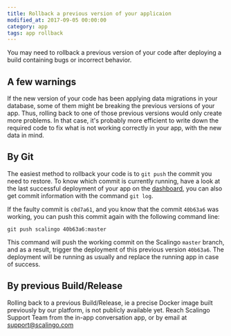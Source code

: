 ```yaml
---
title: Rollback a previous version of your applicaion
modified_at: 2017-09-05 00:00:00
category: app
tags: app rollback
---
```


You may need to rollback a previous version of your code after deploying a
build containing bugs or incorrect behavior.

## A few warnings

If the new version of your code has been applying data migrations in your
database, some of them might be breaking the previous versions of your app.
Thus, rolling back to one of those previous versions would only create more
problems. In that case, it's probably more efficient to write down the required
code to fix what is not working correctly in your app, with the new data in
mind.

## By Git

The easiest method to rollback your code is to `git push` the commit you need to restore.
To know which commit is currently running, have a look at the last successful
deployment of your app on the [dashboard](https://my.scalingo.com), you can also get
commit information with the command `git log`.

If the faulty commit is `c0d7a61`, and you know that the commit `40b63a6` was working,
you can push this commit again with the following command line:

```
git push scalingo 40b63a6:master
```

This command will push the working commit on the Scalingo `master` branch, and as a result,
trigger the deployment of this previous version `40b63a6`. The deployment will be running
as usually and replace the running app in case of success.

## By previous Build/Release

Rolling back to a previous Build/Release, ie a precise Docker image built
previously by our platform, is not publicly available yet. Reach Scalingo
Support Team from the in-app conversation app, or by email at
[support@scalingo.com](mailto:support@scalingo.com)
